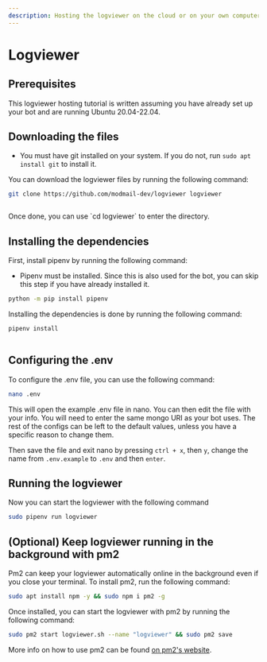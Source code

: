 ```yaml
---
description: Hosting the logviewer on the cloud or on your own computer.
---
```


# Logviewer

## Prerequisites

This logviewer hosting tutorial is written assuming you have already set up your bot and are running Ubuntu 20.04-22.04.

## Downloading the files

* You must have git installed on your system. If you do not, run `sudo apt install git` to install it.

You can download the logviewer files by running the following command:

```bash
git clone https://github.com/modmail-dev/logviewer logviewer
```
<figure><img src="https://i.imgur.com/8um24fa.png" alt=""></figure>
Once done, you can use `cd logviewer` to enter the directory.

## Installing the dependencies

First, install pipenv by running the following command:

* Pipenv must be installed. Since this is also used for the bot, you can skip this step if you have already installed it.

```bash
python -m pip install pipenv
```

Installing the dependencies is done by running the following command:

```bash
pipenv install
```
<figure><img src="https://i.imgur.com/833DVry.png" alt=""><figcaption></figure>

## Configuring the .env

To configure the .env file, you can use the following command:

```bash
nano .env
```
This will open the example .env file in nano. You can then edit the file with your info.
You will need to enter the same mongo URI as your bot uses. The rest of the configs can be left to the default values, unless you have a specific reason to change them.

Then save the file and exit nano by pressing `ctrl + x`, then `y`, change the name from `.env.example` to `.env` and then `enter`.

## Running the logviewer

Now you can start the logviewer with the following command

```bash
sudo pipenv run logviewer
```

## (Optional) Keep logviewer running in the background with pm2

Pm2 can keep your logviewer automatically online in the background even if you close your terminal. To install pm2, run the following command:

```bash
sudo apt install npm -y && sudo npm i pm2 -g
```

Once installed, you can start the logviewer with pm2 by running the following command:

```bash
sudo pm2 start logviewer.sh --name "logviewer" && sudo pm2 save
```

More info on how to use pm2 can be found [on pm2's website](https://pm2.keymetrics.io/docs/usage/quick-start/).
